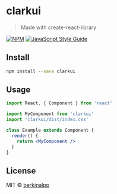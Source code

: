 # clarkui

> Made with create-react-library

[![NPM](https://img.shields.io/npm/v/clarkui.svg)](https://www.npmjs.com/package/clarkui) [![JavaScript Style Guide](https://img.shields.io/badge/code_style-standard-brightgreen.svg)](https://standardjs.com)

## Install

```bash
npm install --save clarkui
```

## Usage

```jsx
import React, { Component } from 'react'

import MyComponent from 'clarkui'
import 'clarkui/dist/index.css'

class Example extends Component {
  render() {
    return <MyComponent />
  }
}
```

## License

MIT © [berkinalpp](https://github.com/berkinalpp)

